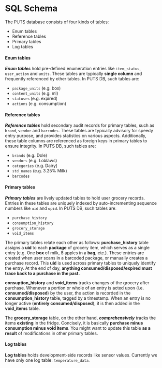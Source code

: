 # SQL Schema

The PUTS database consists of four kinds of tables:
- Enum tables
- Reference tables
- Primary tables
- Log tables

#### Enum tables

***Enum tables*** hold pre-defined enumeration entries like `item_status`, `user_action` and `units`. These tables are typically **single column** and frequently referenced by other tables. In PUTS DB, such tables are:
- `package_units` (e.g. box)
- `content_units` (e.g. ml)
- `statuses` (e.g. expired)
- `actions` (e.g. consumption)

#### Reference tables
***Reference tables*** hold secondary audit records for primary tables, such as `brand`, `vendor` and `barcodes`. These tables are typically advisory for speedy entry purpose, and provides statistics on various aspects. Additionally, these table columns are referenced as foreign keys in primary tables to ensure integrity. In PUTS DB, such tables are:
- `brands` (e.g. Dole)
- `vendors` (e.g. Loblaws)
- `categories` (e.g. Dairy)
- `std_names` (e.g. 3.25% Milk)
- `barcodes`

#### Primary tables
***Primary tables*** are lively updated tables to hold user grocery records. Entries in these tables are uniquely indexed by auto-incrementing sequence numbers like `uid` and `opid`. In PUTS DB, such tables are:
- `purchase_history`
- `consumption_history`
- `grocery_storage`
- `void_items`

The primary tables relate each other as follows: **purchase_history** table assigns a **uid** to each **package** of grocery item, which serves as a single entry (e.g. One **box** of milk, 8 apples in a **bag**, etc.). These entries are created when user scans in a barcoded package, or manually creates a purchase record. This **uid** is used across primary tables to uniquely identify the entry. At the end of day, **anything consumed/disposed/expired must trace back to a purchase in the past.**

**consuption_history** and **void_items** tracks changes of the grocery after purchase. Whenever a portion or whole of an entry is acted upon (i.e. **consumed/disposed**) by the user, the action is recorded in the **consumption_history** table, tagged by a timestamp. When an entry is no longer active (**entirely consumed/disposed**), it is then added in the **void_items** table.

The **grocery_storage** table, on the other hand, ***comprehensively*** tracks the items **existing** in the fridge. Concisely, it is basically **purchase minus consumption minus void items**. You might want to update this table **as a result** of modifications in other primary tables.

#### Log tables
**Log tables** holds development-side records like sensor values. Currently we have only one log table: `temperature_data`.
